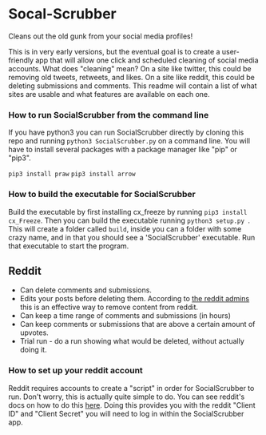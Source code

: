 # Socal-Scrubber
Cleans out the old gunk from your social media profiles!

This is in very early versions, but the eventual goal is to create a user-friendly app that will allow one click and scheduled cleaning of social media accounts. What does "cleaning" mean? On a site like twitter, this could be removing old tweets, retweets, and likes. On a site like reddit, this could be deleting submissions and comments. This readme will contain a list of what sites are usable and what features are available on each one.

### How to run SocialScrubber from the command line
If you have python3 you can run SocialScrubber directly by cloning this repo and running `python3 SocialScrubber.py` on a command line. You will have to install several packages with a package manager like "pip" or "pip3".

`pip3 install praw`
`pip3 install arrow`

### How to build the executable for SocialScrubber

Build the executable by first installing cx_freeze by running `pip3 install cx_Freeze`. Then you can build the executable running `python3 setup.py `. This will create a folder called `build`, inside you can a folder with some crazy name, and in that you should see a 'SocialScrubber' executable. Run that executable to start the program.

## Reddit
* Can delete comments and submissions.
* Edits your posts before deleting them. According to [the reddit admins](https://www.reddit.com/r/blog/comments/1dhw2j/reddits_privacy_policy_has_been_rewritten_from/c9qgbbb/) this is an effective way to remove content from reddit.
* Can keep a time range of comments and submissions (in hours)
* Can keep comments or submissions that are above a certain amount of upvotes.
* Trial run - do a run showing what would be deleted, without actually doing it.

### How to set up your reddit account

Reddit requires accounts to create a "script" in order for SocialScrubber to run. Don't worry, this is actually quite simple to do. You can see reddit's docs on how to do this [here](https://github.com/reddit-archive/reddit/wiki/OAuth2-Quick-Start-Example#first-steps). Doing this provides you with the reddit "Client ID" and "Client Secret" you will need to log in within the SocialScrubber app.
